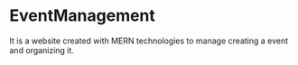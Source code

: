 # EventManagement
It is a website created with MERN technologies to manage creating a event and organizing it. 
